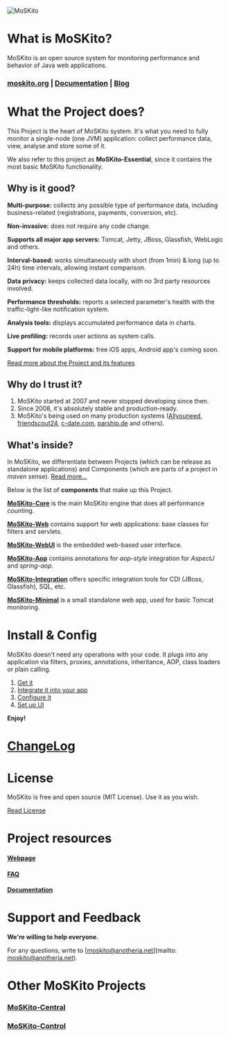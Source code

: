 ![MoSKito](https://confluence.opensource.anotheria.net/download/attachments/21626886/moskito_logo_300px.png "MoSKito Monitoring")

# What is MoSKito?
MoSKito is an open source system for monitoring performance and behavior of Java web applications.

### [moskito.org](http://moskito.org) | [Documentation](https://confluence.opensource.anotheria.net/display/MSK/Home) | [Blog](http://blog.anotheria.net)

# What the Project does?
This Project is the heart of MoSKito system. It's what you need to fully monitor a single-node (one JVM) application: collect performance data, view, analyse and store some of it.

We also refer to this project as **MoSKito-Essential**, since it contains the most basic MoSKito functionality.

## Why is it good?

**Multi-purpose:** collects any possible type of performance data, including business-related (registrations, payments, conversion, etc). 

**Non-invasive:** does not require any code change.

**Supports all major app servers:** Tomcat, Jetty, JBoss, Glassfish, WebLogic and others.

**Interval-based:** works simultaneously with short (from 1min) & long (up to 24h) time intervals, allowing instant comparison.

**Data privacy:** keeps collected data locally, with no 3rd party resources involved.

**Performance thresholds:** reports a selected parameter's health  with the traffic-light-like notification system.

**Analysis tools:** displays accumulated performance data in charts.

**Live profiling:** records user actions as system calls.

**Support for mobile platforms:** free iOS apps, Android app's coming soon.

[Read more about the Project and its features](https://confluence.opensource.anotheria.net/display/MSK/MoSKito-Essential+Overview)

## Why do I trust it?

1. MoSKito started at 2007 and never stopped developing since then.
2. Since 2008, it's absolutely stable and production-ready. 
3. MoSKito's being used on many production systems ([Allyouneed](https://www.allyouneed.com), [friendscout24](http://www.friendscout24.de), [c-date.com](http://www.c-date.com), [parship.de](http://www.parship.de) and others).

## What's inside?

In MoSKito, we differentiate between Projects (which can be release as standalone applications) and Components (which are parts of a project in *maven* sense). [Read more...](http://blog.anotheria.net/?p=485&preview=true) 

Below is the list of **components** that make up this Project.

[**MoSKito-Core**](https://github.com/anotheria/moskito/tree/master/moskito-core) is the main MoSKito engine that does all performance counting.

[**MoSKito-Web**](https://github.com/anotheria/moskito/tree/master/moskito-web) contains support for web applications: base classes for filters and servlets.

[**MoSKito-WebUI**](https://github.com/anotheria/moskito/tree/master/moskito-webui) is the embedded  web-based user interface.

[**MoSKito-Aop**](https://github.com/anotheria/moskito/tree/master/moskito-aop) contains annotations for *aop-style* integration for *AspectJ* and *spring-aop*.

[**MoSKito-Integration**](https://github.com/anotheria/moskito/tree/master/moskito-integration) offers specific integration tools for CDI (JBoss, Glassfish), SQL, etc.

[**MoSKito-Minimal**](https://github.com/anotheria/moskito/tree/master/moskitominimal) is a small standalone web app, used for basic Tomcat monitoring.

# Install & Config

MoSKito doesn't need any operations with your code. It plugs into any application via filters, proxies, annotations, inheritance, AOP, class loaders or plain calling.

1. [Get it](https://confluence.opensource.anotheria.net/display/MSK/Getting+MoSKito-Essential)
2. [Integrate it into your app](https://confluence.opensource.anotheria.net/display/MSK/Integration+Guide)
3. [Configure it](https://confluence.opensource.anotheria.net/display/MSK/Configuration+Guide)
4. [Set up UI](https://confluence.opensource.anotheria.net/display/MSK/Embedding+Moskito-WebUI+Into+Your+Application)

**Enjoy!**


# [ChangeLog](https://confluence.opensource.anotheria.net/display/MSK/Change+Log)

# License

MoSKito is free and open source (MIT License). Use it as you wish.

[Read License](https://github.com/anotheria/moskito/blob/master/LICENSE)

# Project resources

#### [Webpage](http://www.moskito.org/)
#### [FAQ](https://confluence.opensource.anotheria.net/display/MSK/MoSKito+FAQ)
#### [Documentation](https://confluence.opensource.anotheria.net/display/MSK/MoSKito-Essential)

# Support and Feedback

**We're willing to help everyone.**

For any questions, write to [moskito@anotheria.net](mailto: moskito@anotheria.net).

# Other MoSKito Projects

### [MoSKito-Central](https://github.com/anotheria/moskito-central)

### [MoSKito-Control](https://github.com/anotheria/moskito-control)